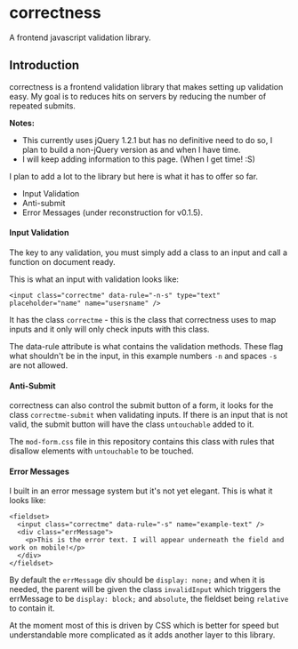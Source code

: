 # correctness
A frontend javascript validation library.

## Introduction

correctness is a frontend validation library that makes setting up validation easy. My goal is to reduces hits on servers by reducing the number of repeated submits.

**Notes:**
* This currently uses jQuery 1.2.1 but has no definitive need to do so, I plan to build a non-jQuery version as and when I have time.
* I will keep adding information to this page. (When I get time! :S)

I plan to add a lot to the library but here is what it has to offer so far.

* Input Validation
* Anti-submit
* Error Messages (under reconstruction for v0.1.5).

#### Input Validation

The key to any validation, you must simply add a class to an input and call a function on document ready.

This is what an input with validation looks like:

    <input class="correctme" data-rule="-n-s" type="text" placeholder="name" name="usersname" />

It has the class `correctme` - this is the class that correctness uses to map inputs and it only will only check inputs with this class.

The data-rule attribute is what contains the validation methods. These flag what shouldn't be in the input, in this example numbers `-n` and spaces `-s` are not allowed.

#### Anti-Submit

correctness can also control the submit button of a form, it looks for the class `correctme-submit` when validating inputs. If there is an input that is not valid, the submit button will have the class `untouchable` added to it.

The `mod-form.css` file in this repository contains this class with rules that disallow elements with `untouchable` to be touched.

#### Error Messages

I built in an error message system but it's not yet elegant. This is what it looks like:

    <fieldset>
      <input class="correctme" data-rule="-s" name="example-text" />
      <div class="errMessage">
        <p>This is the error text. I will appear underneath the field and work on mobile!</p>
      </div>
    </fieldset>

By default the `errMessage` div should be `display: none;` and when it is needed, the parent will be given the class `invalidInput` which triggers the errMessage to be `display: block;` and `absolute`, the fieldset being `relative` to contain it.

At the moment most of this is driven by CSS which is better for speed but understandable more complicated as it adds another layer to this library.
